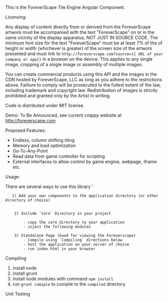 This is the ForeverScape Tile Engine Angular Component.



Licensing:

Any display of content directly from or derived from the ForeverScape artwork must be accompanied with the text "ForeverScape" on or in the same vicinity of the display apparatus, NOT JUST IN SOURCE CODE. The minimum font size for the text "ForeverScape" must be at least 7% of the of height or width (whichever is greater) of the screen size of the artwork presented and must link to ```http://foreverscape.com?source={{ URL of your company or app}}``` in a browser on the device. This applies to any single image, cropping of a single image or assembly of multiple images. 

You can create commercial products using this API and the images in the CDN hosted by ForeverScape, LLC as long as you adhere to the restrictions above. Failture to comply will be prosecuted to the fullest extent of the law, including trademark and copyright law. Redistribution of images is strictly prohibited and granted only by the Artist in writing. 

Code is distributed under MIT license. 


Demo: To Be Announced, see current *crappy* website at http://foreverscape.com


Proposed Features:

   - Endless, column shifting tiling 
   - Memory and load optimization 
   - Go-To-Any-Point
   - Read data from game controller for scripting
   - External interfaces to allow control by game engine, webpage, iframe etc.



Usage:

  There are several ways to use this library	'
  
  	   1) Add your own components to the application directory (or other directory of choice)
            

        2) Include `Core` Directory in your project
           
            - copy the core directory to your application
            - inject the following modules

        3) Standalone Page (Good for viewing the Foreverscape)
            - Compile using `Compiling` directions below
            - host the application on your server of choice
            - run index.html in your browser


Compiling

1) install node
2) install grunt
3) install node modules with command `npm install`
4) run `grunt comiple` to compile to the `compiled` directory

Unit Testing




